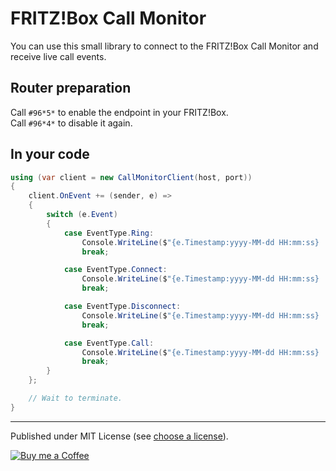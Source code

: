 # FRITZ!Box Call Monitor

You can use this small library to connect to the FRITZ!Box Call Monitor and receive live call events.


## Router preparation

Call `#96*5*` to enable the endpoint in your FRITZ!Box.    
Call `#96*4*` to disable it again.


## In your code

```csharp
using (var client = new CallMonitorClient(host, port))
{
	client.OnEvent += (sender, e) =>
	{
		switch (e.Event)
		{
			case EventType.Ring:
				Console.WriteLine($"{e.Timestamp:yyyy-MM-dd HH:mm:ss} | #{e.ConnectionId} | Incoming Call from {e.ExternalNumber} to {e.InternalNumber}");
				break;

			case EventType.Connect:
				Console.WriteLine($"{e.Timestamp:yyyy-MM-dd HH:mm:ss} | #{e.ConnectionId} | Call connected to {e.ExternalNumber}");
				break;

			case EventType.Disconnect:
				Console.WriteLine($"{e.Timestamp:yyyy-MM-dd HH:mm:ss} | #{e.ConnectionId} | Call disconnected after {e.Duration}");
				break;

			case EventType.Call:
				Console.WriteLine($"{e.Timestamp:yyyy-MM-dd HH:mm:ss} | #{e.ConnectionId} | Outgoing Call from {e.InternalNumber} to {e.ExternalNumber}");
				break;
		}
	};

	// Wait to terminate.
}
```



---

Published under MIT License (see [choose a license]).

[![Buy me a Coffee](https://shields.io/badge/PayPal-Buy_me_a_Coffee-yellow?style=flat&logo=paypal)](https://link.am-wd.de/donate)

[choose a license]: https://choosealicense.com/licenses/mit/
